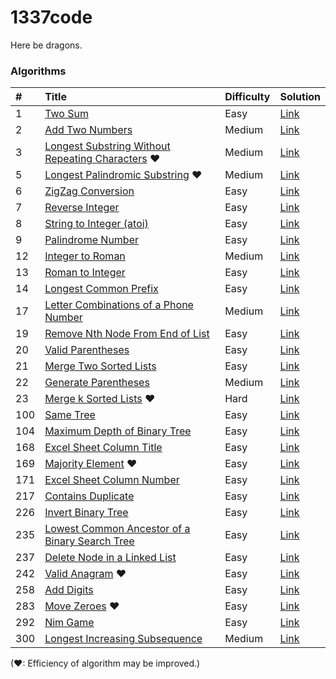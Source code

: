 1337code
========

Here be dragons.

### Algorithms

| #   | Title                                                       | Difficulty | Solution    |
|:--- |:----------------------------------------------------------- |:---------- |:----------- |
| 1   | [Two Sum][]                                                 | Easy       | [Link][1]   |
| 2   | [Add Two Numbers][]                                         | Medium     | [Link][2]   |
| 3   | [Longest Substring Without Repeating Characters][] &hearts; | Medium     | [Link][3]   |
| 5   | [Longest Palindromic Substring][] &hearts;                  | Medium     | [Link][5]   |
| 6   | [ZigZag Conversion][]                                       | Easy       | [Link][6]   |
| 7   | [Reverse Integer][]                                         | Easy       | [Link][7]   |
| 8   | [String to Integer (atoi)][]                                | Easy       | [Link][8]   |
| 9   | [Palindrome Number][]                                       | Easy       | [Link][9]   |
| 12  | [Integer to Roman][]                                        | Medium     | [Link][12]  |
| 13  | [Roman to Integer][]                                        | Easy       | [Link][13]  |
| 14  | [Longest Common Prefix][]                                   | Easy       | [Link][14]  |
| 17  | [Letter Combinations of a Phone Number][]                   | Medium     | [Link][17]  |
| 19  | [Remove Nth Node From End of List][]                        | Easy       | [Link][19]  |
| 20  | [Valid Parentheses][]                                       | Easy       | [Link][20]  |
| 21  | [Merge Two Sorted Lists][]                                  | Easy       | [Link][21]  |
| 22  | [Generate Parentheses][]                                    | Medium     | [Link][22]  |
| 23  | [Merge k Sorted Lists][] &hearts;                           | Hard       | [Link][23]  |
| 100 | [Same Tree][]                                               | Easy       | [Link][100] |
| 104 | [Maximum Depth of Binary Tree][]                            | Easy       | [Link][104] |
| 168 | [Excel Sheet Column Title][]                                | Easy       | [Link][168] |
| 169 | [Majority Element][] &hearts;                               | Easy       | [Link][169] |
| 171 | [Excel Sheet Column Number][]                               | Easy       | [Link][171] |
| 217 | [Contains Duplicate][]                                      | Easy       | [Link][217] |
| 226 | [Invert Binary Tree][]                                      | Easy       | [Link][226] |
| 235 | [Lowest Common Ancestor of a Binary Search Tree][]          | Easy       | [Link][235] |
| 237 | [Delete Node in a Linked List][]                            | Easy       | [Link][237] |
| 242 | [Valid Anagram][] &hearts;                                  | Easy       | [Link][242] |
| 258 | [Add Digits][]                                              | Easy       | [Link][258] |
| 283 | [Move Zeroes][] &hearts;                                    | Easy       | [Link][283] |
| 292 | [Nim Game][]                                                | Easy       | [Link][292] |
| 300 | [Longest Increasing Subsequence][]                          | Medium     | [Link][300] |

(&hearts;: Efficiency of algorithm may be improved.)

[Add Digits]: https://leetcode.com/problems/add-digits/
[Add Two Numbers]: https://leetcode.com/problems/add-two-numbers/
[Contains Duplicate]: https://leetcode.com/problems/contains-duplicate/
[Delete Node in a Linked List]: https://leetcode.com/problems/delete-node-in-a-linked-list/
[Excel Sheet Column Number]: https://leetcode.com/problems/excel-sheet-column-number/
[Excel Sheet Column Title]: https://leetcode.com/problems/excel-sheet-column-title/
[Generate Parentheses]: https://leetcode.com/problems/generate-parentheses/
[Invert Binary Tree]: https://leetcode.com/problems/invert-binary-tree/
[Integer to Roman]: https://leetcode.com/problems/integer-to-roman/
[Letter Combinations of a Phone Number]: https://leetcode.com/problems/letter-combinations-of-a-phone-number/
[Longest Common Prefix]: https://leetcode.com/problems/longest-common-prefix/
[Longest Increasing Subsequence]: https://leetcode.com/problems/longest-increasing-subsequence/
[Longest Palindromic Substring]: https://leetcode.com/problems/longest-palindromic-substring/
[Longest Substring Without Repeating Characters]: https://leetcode.com/problems/longest-substring-without-repeating-characters/
[Lowest Common Ancestor of a Binary Search Tree]: https://leetcode.com/problems/lowest-common-ancestor-of-a-binary-search-tree/
[Majority Element]: https://leetcode.com/problems/majority-element/
[Maximum Depth of Binary Tree]: https://leetcode.com/problems/maximum-depth-of-binary-tree/
[Merge k Sorted Lists]: https://leetcode.com/problems/merge-k-sorted-lists/
[Merge Two Sorted Lists]: https://leetcode.com/problems/merge-two-sorted-lists/
[Move Zeroes]: https://leetcode.com/problems/move-zeroes/
[Nim Game]: https://leetcode.com/problems/nim-game/
[Palindrome Number]: https://leetcode.com/problems/palindrome-number/
[Remove Nth Node From End of List]: https://leetcode.com/problems/remove-nth-node-from-end-of-list/
[Reverse Integer]: https://leetcode.com/problems/reverse-integer/
[Roman to Integer]: https://leetcode.com/problems/roman-to-integer/
[Same Tree]: https://leetcode.com/problems/same-tree/
[String to Integer (atoi)]: https://leetcode.com/problems/string-to-integer-atoi/
[Two Sum]: https://leetcode.com/problems/two-sum/
[Valid Anagram]: https://leetcode.com/problems/valid-anagram/
[Valid Parentheses]: https://leetcode.com/problems/valid-parentheses/
[ZigZag Conversion]: https://leetcode.com/problems/zigzag-conversion/

[1]: ./src/com/gokeii/algorithms/medium/twoSum/TwoSum.java
[2]: ./src/com/gokeii/algorithms/medium/addTwoNumbers/AddTwoNumbers.java
[3]: ./src/com/gokeii/algorithms/medium/longestSubstringWithoutRepeatingCharacters/LongestSubstringWithoutRepeatingCharacters.java
[5]: ./src/com/gokeii/algorithms/medium/longestPalindromicSubstring/LongestPalindromicSubstring.java
[6]: ./src/com/gokeii/algorithms/easy/zigZagConversion/ZigZagConversion.java
[7]: ./src/com/gokeii/algorithms/easy/reverseInteger/ReverseInteger.java
[8]: ./src/com/gokeii/algorithms/easy/stringToInteger/StringToInteger.java
[9]: ./src/com/gokeii/algorithms/easy/palindromeNumber/PalindromeNumber.java
[12]: ./src/com/gokeii/algorithms/medium/integerToRoman/IntegerToRoman.java
[13]: ./src/com/gokeii/algorithms/easy/romanToInteger/RomanToInteger.java
[14]: ./src/com/gokeii/algorithms/easy/longestCommonPrefix/LongestCommonPrefix.java
[17]: ./src/com/gokeii/algorithms/medium/letterCombinationsOfAPhoneNumber/LetterCombinationsOfAPhoneNumber.java
[19]: ./src/com/gokeii/algorithms/easy/removeNthNodeFromEndOfList/RemoveNthNodeFromEndOfList.java
[20]: ./src/com/gokeii/algorithms/easy/validParentheses/ValidParentheses.java
[21]: ./src/com/gokeii/algorithms/easy/mergeTwoSortedLists/MergeTwoSortedLists.java
[22]: ./src/com/gokeii/algorithms/medium/generateParentheses/GenerateParentheses.java
[23]: ./src/com/gokeii/algorithms/hard/mergeKSortedLists/MergeKSortedLists.java
[100]: ./src/com/gokeii/algorithms/easy/sameTree/SameTree.java
[104]: ./src/com/gokeii/algorithms/easy/maximumDepthOfBinaryTree/MaximumDepthOfBinaryTree.java
[168]: ./src/com/gokeii/algorithms/easy/excelSheetColumnTitle/ExcelSheetColumnTitle.java
[169]: ./src/com/gokeii/algorithms/easy/majorityElement/MajorityElement.java
[171]: ./src/com/gokeii/algorithms/easy/excelSheetColumnNumber/ExcelSheetColumnNumber.java
[217]: ./src/com/gokeii/algorithms/easy/containsDuplicate/ContainsDuplicate.java
[226]: ./src/com/gokeii/algorithms/easy/invertBinaryTree/InvertBinaryTree.java
[235]: ./src/com/gokeii/algorithms/easy/lowestCommonAncestorOfABinarySearchTree/LowestCommonAncestorOfABinarySearchTree.java
[237]: ./src/com/gokeii/algorithms/easy/deleteNodeInALinkedList/DeleteNodeInALinkedList.java
[242]: ./src/com/gokeii/algorithms/easy/validAnagram/ValidAnagram.java
[258]: ./src/com/gokeii/algorithms/easy/addDigits/AddDigits.java
[283]: ./src/com/gokeii/algorithms/easy/moveZeroes/MoveZeroes.java
[292]: ./src/com/gokeii/algorithms/easy/nimGame/NimGame.java
[300]: ./src/com/gokeii/algorithms/medium/longestIncreasingSubsequence/LongestIncreasingSubsequence.java
